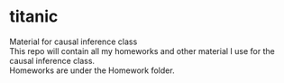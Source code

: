 # titanic
Material for causal inference class\
This repo will contain all my homeworks and other material I use for the causal inference class.\
Homeworks are under the Homework folder.
